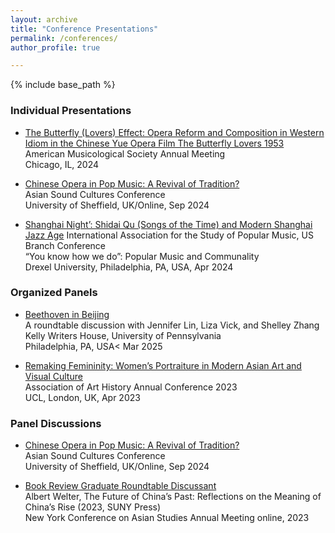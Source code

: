 ```yaml
---
layout: archive
title: "Conference Presentations"
permalink: /conferences/
author_profile: true

---
```


{% include base_path %}

### Individual Presentations

- [The Butterfly (Lovers) Effect: Opera Reform and Composition in Western Idiom in the Chinese Yue Opera Film The Butterfly Lovers 1953](https://chicago2024.ams-net.org/wp-content/uploads/2024/11/Final_Program_Guide.pdf)  
  American Musicological Society Annual Meeting<br>
  Chicago, IL, 2024<br>

- [Chinese Opera in Pop Music: A Revival of Tradition?](https://networks.h-net.org/group/announcements/20012432/cfp-asian-sound-cultures-conference-18-19-september-2024)  
  Asian Sound Cultures Conference<br>
  University of Sheffield, UK/Online, Sep 2024<br>

- [Shanghai Night’: Shidai Qu (Songs of the Time) and Modern Shanghai Jazz Age](https://iaspm-us.wildapricot.org/2024-Conference-Program)
  International Association for the Study of Popular Music, US Branch Conference<br>
  “You know how we do”: Popular Music and Communality<br>
  Drexel University, Philadelphia, PA, USA, Apr 2024<br>

### Organized Panels

 - [Beethoven in Beijing](https://writing.upenn.edu/wh/calendar/0325.php)  
  A roundtable discussion with Jennifer Lin, Liza Vick, and Shelley Zhang<br>
  Kelly Writers House, University of Pennsylvania<br>
  Philadelphia, PA, USA< Mar 2025<br>

 - [Remaking Femininity: Women’s Portraiture in Modern Asian Art and Visual Culture](https://forarthistory.org.uk/conference/2023-annual-conference/)  
  Association of Art History Annual Conference 2023<br>
  UCL, London, UK, Apr 2023<br>


### Panel Discussions

- [Chinese Opera in Pop Music: A Revival of Tradition?](https://networks.h-net.org/group/announcements/20012432/cfp-asian-sound-cultures-conference-18-19-september-2024)  
  Asian Sound Cultures Conference<br>
  University of Sheffield, UK/Online, Sep 2024<br>

- [Book Review Graduate Roundtable Discussant](https://www.asianstudies.org/events/nycas-fall-2023-book-presentation-and-discussion/)<br>
  Albert Welter, The Future of China’s Past: Reflections on the Meaning of China’s Rise (2023, SUNY Press)<br>
  New York Conference on Asian Studies Annual Meeting
  online, 2023

